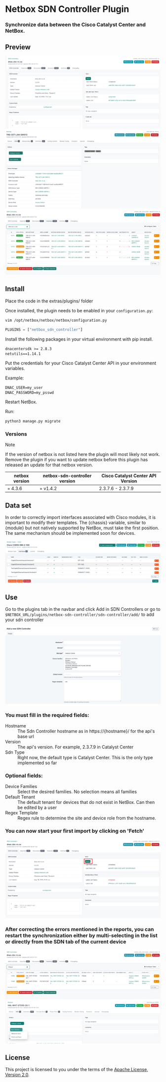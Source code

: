 # Netbox SDN Controller Plugin

### Synchronize data between the Cisco Catalyst Center and NetBox.


## Preview

![SDN Controller](doc/img/sdn_controller_tab.png)
![Device SDN Controller Tab](doc/img/device_sdn_tab.png)
![SDN Controller Inventory Tab](doc/img/inventory_tab.png)

## Install

Place the code in the extras/plugins/ folder

Once installed, the plugin needs to be enabled in your `configuration.py`:
```no-highlight
vim /opt/netbox/netbox/netbox/configuration.py
```

```python
PLUGINS = ["netbox_sdn_controller"]
```

Install the following packages in your virtual environment with pip install.

```
dnacentersdk >= 2.8.3
netutils==1.14.1
```
Put the credentials for your Cisco Catalyst Center API in your environment variables.

Example:
```
DNAC_USER=my_user
DNAC_PASSWORD=my_psswd
```
Restart NetBox.

Run:
```bash
python3 manage.py migrate
```

### Versions

> [!NOTE]  
> If the version of netbox is not listed here the plugin will most likely not work. Remove the plugin if you want to update netbox before this plugin has released an update for that netbox version.


| netbox version | netbox-sdn-controller version | Cisco Catalyst Center API Version  |
|----------------|-------------------------------|------------------------------------|
| = 4.3.6        | = v1.4.2                      | 2.3.7.6 - 2.3.7.9                  |

## Data set

In order to correctly import interfaces associated with Cisco modules, it is important to modify their templates. The {chassis} variable, similar to {module} but not natively supported by NetBox, must take the first position. The same mechanism should be implemented soon for devices.

![Templates With Chassis](doc/img/templates.png)



## Use


Go to the plugins tab in the navbar and click Add in SDN Controllers or go to `$NETBOX_URL/plugins/netbox-sdn-controller/sdn-controller/add/` to add your sdn controller


![Add Sdn Controller](doc/img/add_sdn_controller.png)



### You must fill in the required fields:


<dl>
    <dt>Hostname</dt>
    <dd>The Sdn Controller hostname as in https://{hostname}/ for the api's base url</dd>
    <dt>Version</dt>
    <dd>The api's version. For example, 2.3.7.9 in Catalyst Center</dd>
    <dt>Sdn Type</dt>
    <dd>Right now, the default type is Catalyst Center. This is the only type implemented so far</dd>

</dl>


### Optional fields:

<dl>
    <dt>Device Families</dt>
    <dd>Select the desired families. No selection means all families</dd>
    <dt>Default Tenant</dt>
    <dd>The default tenant for devices that do not exist in NetBox. Can then be edited by a user</dd>
    <dt>Regex Template</dt>
    <dd>Regex rule to determine the site and device role from the hostname.</dd>

</dl>



### You can now start your first import by clicking on 'Fetch'

![Add Sdn Controller](doc/img/fetch.png)



### After correcting the errors mentioned in the reports, you can restart the synchronization either by multi-selecting in the list or directly from the SDN tab of the current device

![Multi Selection](doc/img/multi.png)
![SDN Tab](doc/img/sdn.png)



## License

This project is licensed to you under the terms of the [Apache License, Version 2.0](./LICENSE).